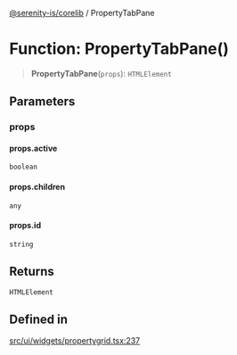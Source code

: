 [@serenity-is/corelib](../README.md) / PropertyTabPane

# Function: PropertyTabPane()

> **PropertyTabPane**(`props`): `HTMLElement`

## Parameters

### props

#### props.active

`boolean`

#### props.children

`any`

#### props.id

`string`

## Returns

`HTMLElement`

## Defined in

[src/ui/widgets/propertygrid.tsx:237](https://github.com/serenity-is/serenity/blob/master/packages/corelib/src/ui/widgets/propertygrid.tsx#L237)
